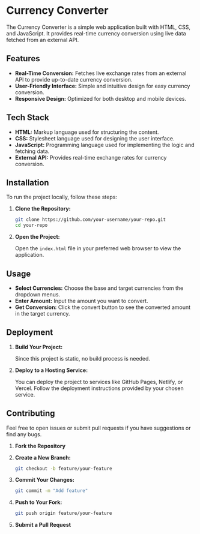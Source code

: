 # Currency Converter

The Currency Converter is a simple web application built with HTML, CSS, and JavaScript. It provides real-time currency conversion using live data fetched from an external API.

## Features

- **Real-Time Conversion:** Fetches live exchange rates from an external API to provide up-to-date currency conversion.
- **User-Friendly Interface:** Simple and intuitive design for easy currency conversion.
- **Responsive Design:** Optimized for both desktop and mobile devices.

## Tech Stack

- **HTML:** Markup language used for structuring the content.
- **CSS:** Stylesheet language used for designing the user interface.
- **JavaScript:** Programming language used for implementing the logic and fetching data.
- **External API:** Provides real-time exchange rates for currency conversion.

## Installation

To run the project locally, follow these steps:

1. **Clone the Repository:**

   ```bash
   git clone https://github.com/your-username/your-repo.git
   cd your-repo
   ```

2. **Open the Project:**

   Open the `index.html` file in your preferred web browser to view the application.

## Usage

- **Select Currencies:** Choose the base and target currencies from the dropdown menus.
- **Enter Amount:** Input the amount you want to convert.
- **Get Conversion:** Click the convert button to see the converted amount in the target currency.

## Deployment

1. **Build Your Project:**

   Since this project is static, no build process is needed.

2. **Deploy to a Hosting Service:**

   You can deploy the project to services like GitHub Pages, Netlify, or Vercel. Follow the deployment instructions provided by your chosen service.

## Contributing

Feel free to open issues or submit pull requests if you have suggestions or find any bugs. 

1. **Fork the Repository**
2. **Create a New Branch:**

   ```bash
   git checkout -b feature/your-feature
   ```

3. **Commit Your Changes:**

   ```bash
   git commit -m "Add feature"
   ```

4. **Push to Your Fork:**

   ```bash
   git push origin feature/your-feature
   ```

5. **Submit a Pull Request**
